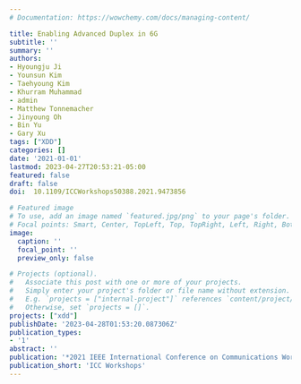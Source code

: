 ```yaml
---
# Documentation: https://wowchemy.com/docs/managing-content/

title: Enabling Advanced Duplex in 6G
subtitle: ''
summary: ''
authors:
- Hyoungju Ji
- Younsun Kim
- Taehyoung Kim
- Khurram Muhammad
- admin
- Matthew Tonnemacher
- Jinyoung Oh
- Bin Yu
- Gary Xu
tags: ["XDD"]
categories: []
date: '2021-01-01'
lastmod: 2023-04-27T20:53:21-05:00
featured: false
draft: false
doi:  10.1109/ICCWorkshops50388.2021.9473856

# Featured image
# To use, add an image named `featured.jpg/png` to your page's folder.
# Focal points: Smart, Center, TopLeft, Top, TopRight, Left, Right, BottomLeft, Bottom, BottomRight.
image:
  caption: ''
  focal_point: ''
  preview_only: false

# Projects (optional).
#   Associate this post with one or more of your projects.
#   Simply enter your project's folder or file name without extension.
#   E.g. `projects = ["internal-project"]` references `content/project/deep-learning/index.md`.
#   Otherwise, set `projects = []`.
projects: ["xdd"]
publishDate: '2023-04-28T01:53:20.087306Z'
publication_types:
- '1'
abstract: ''
publication: '*2021 IEEE International Conference on Communications Workshops*'
publication_short: 'ICC Workshops'
---
```

